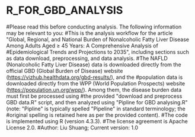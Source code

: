 # R_FOR_GBD_ANALYSIS
#Please read this before conducting analysis. The following information may be relevant to you:
#This is the analysis workflow for the article "Global, Regional, and National Burden of Nonalcoholic Fatty Liver Disease Among Adults Aged ≥ 45 Years: A Comprehensive Analysis of #Epidemiological Trends and Projections to 2035", including sections such as data download, preprocessing, and data analysis.
#The NAFLD (Nonalcoholic Fatty Liver Disease) data is downloaded directly from the official GBD (Global Burden of Disease) website (https://vizhub.healthdata.org/gbd-results/), and the #population data is downloaded directly from the WPP (World Population Prospects) website (https://population.un.org/wpp/). Among them, the disease burden data must first be processed using #the provided "download and preprocess GBD data.R" script, and then analyzed using "Pipline for GBD analysing.R" (note: "Pipline" is typically spelled "Pipeline" in standard terminology; the #original spelling is retained here as per the provided content).
#The code is implemented using R (version 4.3.3).
#The license agreement is Apache License 2.0.
#Author: Liu Shuang; Current version: 1.0
